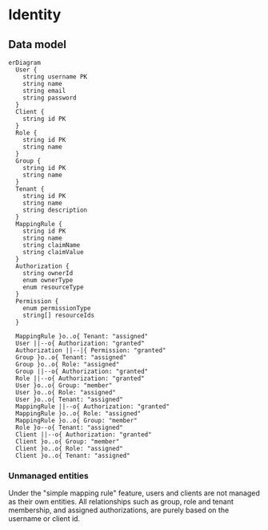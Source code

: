 # Identity

## Data model

```mermaid
erDiagram
  User {
    string username PK
    string name
    string email
    string password
  }
  Client {
    string id PK
  }
  Role {
    string id PK
    string name
  }
  Group {
    string id PK
    string name
  }
  Tenant {
    string id PK
    string name
    string description
  }
  MappingRule {
    string id PK
    string name
    string claimName
    string claimValue
  }
  Authorization {
    string ownerId
    enum ownerType
    enum resourceType
  }
  Permission {
    enum permissionType
    string[] resourceIds
  }

  MappingRule }o..o{ Tenant: "assigned"
  User ||--o{ Authorization: "granted"
  Authorization ||--|{ Permission: "granted"
  Group }o..o{ Tenant: "assigned"
  Group }o..o{ Role: "assigned"
  Group ||--o{ Authorization: "granted"
  Role ||--o{ Authorization: "granted"
  User }o..o{ Group: "member"
  User }o..o{ Role: "assigned"
  User }o..o{ Tenant: "assigned"
  MappingRule ||--o{ Authorization: "granted"
  MappingRule }o..o{ Role: "assigned"
  MappingRule }o..o{ Group: "member"
  Role }o--o{ Tenant: "assigned"
  Client ||--o{ Authorization: "granted"
  Client }o..o{ Group: "member"
  Client }o..o{ Role: "assigned"
  Client }o..o{ Tenant: "assigned"
```

### Unmanaged entities

Under the "simple mapping rule" feature, users and clients are not managed as their own entities.
All relationships such as group, role and tenant membership, and assigned authorizations, are purely
based on the username or client id.
